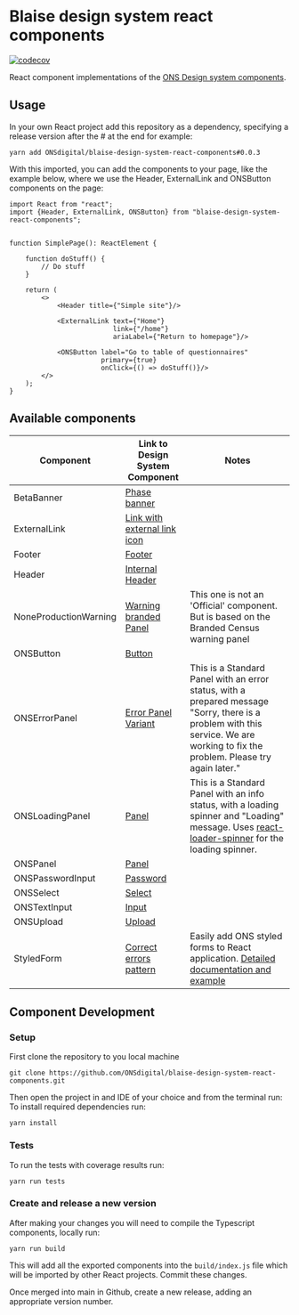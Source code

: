 # Blaise design system react components

[![codecov](https://codecov.io/gh/ONSdigital/blaise-design-system-react-components/branch/main/graph/badge.svg)](https://codecov.io/gh/ONSdigital/blaise-design-system-react-components)
<img src="https://img.shields.io/github/release/ONSdigital/blaise-design-system-react-components.svg?style=flat-square" alt="">

React component implementations of the [ONS Design system components](https://ons-design-system.netlify.app).

## Usage

In your own React project add this repository as a dependency, specifying a release version after the # at the end for
example:

```shell
yarn add ONSdigital/blaise-design-system-react-components#0.0.3
```

With this imported, you can add the components to your page, like the example below, where we use the Header,
ExternalLink and ONSButton components on the page:

```tsx
import React from "react";
import {Header, ExternalLink, ONSButton} from "blaise-design-system-react-components";


function SimplePage(): ReactElement {

    function doStuff() {
        // Do stuff
    }

    return (
        <>
            <Header title={"Simple site"}/>

            <ExternalLink text={"Home"}
                          link={"/home"}
                          ariaLabel={"Return to homepage"}/>

            <ONSButton label="Go to table of questionnaires"
                       primary={true}
                       onClick={() => doStuff()}/>
        </>
    );
}
```

## Available components

| Component             | Link to Design System Component                                                       | Notes                                                                                      |
|-----------------------|---------------------------------------------------------------------------------------|--------------------------------------------------------------------------------------------|
| BetaBanner            | [Phase banner](https://ons-design-system.netlify.app/components/phase-banner/)        |                                                                                            |
| ExternalLink          | [Link with external link icon](https://ons-design-system.netlify.app/styles/typography/#link-with-external-link-icon) |                                                                                            |
| Footer                | [Footer](https://ons-design-system.netlify.app/components/footer/)                    |                                                                                            |
| Header                | [Internal Header](https://ons-design-system.netlify.app/components/header/#internal)  |                                                                                            |
| NoneProductionWarning | [Warning branded Panel](https://ons-design-system.netlify.app/components/panel/#warning-branded) | This one is not an 'Official' component. But is based on the Branded Census warning panel    |
| ONSButton             | [Button](https://ons-design-system.netlify.app/components/button/)                    |                                                                                            |
| ONSErrorPanel         | [Error Panel Variant](https://ons-design-system.netlify.app/components/panel/)        | This is a Standard Panel with an error status, with a prepared message "Sorry, there is a problem with this service. We are working to fix the problem. Please try again later."  |
| ONSLoadingPanel       | [Panel](https://ons-design-system.netlify.app/components/panel/)                      | This is a Standard Panel with an info status, with a loading spinner and "Loading" message. Uses [react-loader-spinner](https://www.npmjs.com/package/react-loader-spinner) for the loading spinner. |
| ONSPanel              | [Panel](https://ons-design-system.netlify.app/components/panel/)                      |                                                                                            |
| ONSPasswordInput      | [Password](https://ons-design-system.netlify.app/components/password/)                |                                                                                            |
| ONSSelect             | [Select](https://ons-design-system.netlify.app/components/select/)                    |                                                                                            |
| ONSTextInput          | [Input](https://ons-design-system.netlify.app/components/input/)                      |                                                                                            |
| ONSUpload             | [Upload](https://ons-design-system.netlify.app/components/upload/)                    |                                                                                            |
| StyledForm            | [Correct errors pattern](https://ons-design-system.netlify.app/patterns/error-validation) | Easily add ONS styled forms to React application. [Detailed documentation and example](./docs/StyledForms.MD) |

## Component Development

### Setup

First clone the repository to you local machine

```shell
git clone https://github.com/ONSdigital/blaise-design-system-react-components.git
```

Then open the project in and IDE of your choice and from the terminal run:
To install required dependencies run:

```shell
yarn install
```

### Tests

To run the tests with coverage results run:

```shell
yarn run tests
```

### Create and release a new version

After making your changes you will need to compile the Typescript components, locally run:

```shell
yarn run build
```

This will add all the exported components into the `build/index.js` file which will be imported by other React projects.
Commit these changes.

Once merged into main in Github, create a new release, adding an appropriate version number. 
